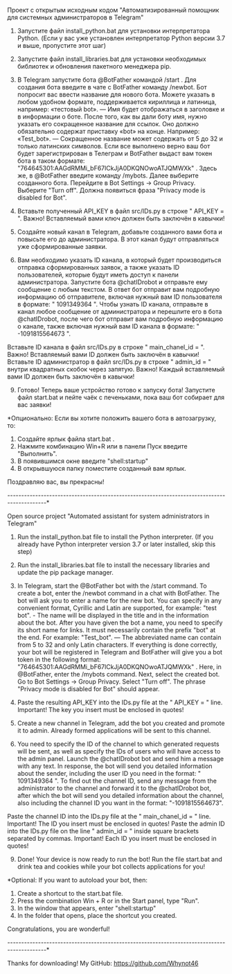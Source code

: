 Проект с открытым исходным кодом "Автоматизированный помощник для системных администраторов в Telegram"

1) Запустите файл install_python.bat для установки интерпретатора Python.
(Если у вас уже установлен интерпретатор Python версии 3.7 и выше, пропустите этот шаг)

2) Запустите файл install_libraries.bat для установки необходимых библиотек и обновления пакетного менеджера pip.

3) В Telegram запустите бота @BotFather командой /start . Для создания бота введите в чате с BotFather команду /newbot.
Бот попросит вас ввести название для нового бота. Можете указать в любом удобном формате, поддерживается кириллица и латиница, например: «тестовый bot». — Имя будет отображаться в заголовке и в информации о боте.
После того, как вы дали боту имя, нужно указать его сокращенное название для ссылок. Оно должно обязательно содержат приставку «bot» на конце. Например: «Test_bot». — Сокращенное название может содержать от 5 до 32 и только латинских символов.
Если все выполнено верно ваш бот будет зарегистрирован в Телеграм и BotFather выдаст вам токен бота в таком формате: "764645301:AAGdRMMi_bF67lCkJjA0DKQNOwoATJQMWXk" .
Здесь же, в @BotFather введите команду /mybots. Далее выберите созданного бота. Перейдите в Bot Settings → Group Privacy. Выберите "Turn off". Должна появиться фраза "Privacy mode is disabled for Bot".

4) Вставьте полученный API_KEY в файл src/IDs.py в строке " API_KEY = ". Важно! Вставляемый вами ключ должен быть заключён в кавычки!

5) Создайте новый канал в Telegram, добавьте созданного вами бота и повысьте его до администратора. В этот канал будут отправляться уже сформированные заявки.

6) Вам необходимо указать ID канала, в который будет производиться отправка сформированных заявок, а также указать ID пользователей, которые будут иметь доступ к панели администратора.
Запустите бота @chatIDrobot и отправьте ему сообщение с любым текстом. В ответ бот отправит вам подробную информацию об отправителе, включая нужный вам ID пользователя в формате: " 1091349364 ".
Чтобы узнать ID канала, отправьте в канал любое сообщение от администратора и перешлите его в бота @chatIDrobot, после чего бот отправит вам подробную информацию о канале, 
также включая нужный вам ID канала в формате: " -1091815564673 ".

Вставьте ID канала в файл src/IDs.py в строке " main_chanel_id = ". Важно! Вставляемый вами ID должен быть заключён в кавычки!
Вставьте ID администратор в файл src/IDs.py в строке " admin_id = " внутри квадратных скобок через запятую. Важно! Каждый вставляемый вами ID должен быть заключён в кавычки!

9) Готово! Теперь ваше устройство готово к запуску бота! Запустите файл start.bat и пейте чаёк с печеньками, пока ваш бот собирает для вас заявки!


*Опционально: Если вы хотите положить вашего бота в автозагрузку, то: 
1) Создайте ярлык файла start.bat .
2) Нажмите комбинацию Win+R или в панели Пуск введите "Выполнить".
3) В появившимся окне введите "shell:startup"
4) В открывшуюся папку поместите созданный вам ярлык.

Поздравляю вас, вы прекрасны!

*-*-*-*-*-*-*-*-*-*-*-*-*-*-*-*-*-*-*-*-*-*-*-*-*-*-*-*-*-*-*-*-*-*-*-*-*-*-*-*-*-*-*-*-*-*-*-*-*-*-*-*-*-*-*-*-*-*-*-*-*-*-*-*-*-*-*-*-*-*-*-*-*-*-*-*-*-*-*-*-*-*-*-*-*-*-*-*-*-*-*-*-*

Open source project "Automated assistant for system administrators in Telegram"

1) Run the install_python.bat file to install the Python interpreter.
(If you already have Python interpreter version 3.7 or later installed, skip this step)

2) Run the install_libraries.bat file to install the necessary libraries and update the pip package manager.

3) In Telegram, start the @BotFather bot with the /start command. To create a bot, enter the /newbot command in a chat with BotFather.
The bot will ask you to enter a name for the new bot. You can specify in any convenient format, Cyrillic and Latin are supported, for example: "test bot". - The name will be displayed in the title and in the information about the bot.
After you have given the bot a name, you need to specify its short name for links. It must necessarily contain the prefix "bot" at the end. For example: "Test_bot". — The abbreviated name can contain from 5 to 32 and only Latin characters.
If everything is done correctly, your bot will be registered in Telegram and BotFather will give you a bot token in the following format: "764645301:AAGdRMMi_bF67lCkJjA0DKQNOwoATJQMWXk" .
Here, in @BotFather, enter the /mybots command. Next, select the created bot. Go to Bot Settings → Group Privacy. Select "Turn off". The phrase "Privacy mode is disabled for Bot" should appear.

4) Paste the resulting API_KEY into the IDs.py file at the " API_KEY = " line. Important! The key you insert must be enclosed in quotes!

5) Create a new channel in Telegram, add the bot you created and promote it to admin. Already formed applications will be sent to this channel.

6) You need to specify the ID of the channel to which generated requests will be sent, as well as specify the IDs of users who will have access to the admin panel.
Launch the @chatIDrobot bot and send him a message with any text. In response, the bot will send you detailed information about the sender, including the user ID you need in the format: " 1091349364 ".
To find out the channel ID, send any message from the administrator to the channel and forward it to the @chatIDrobot bot, after which the bot will send you detailed information about the channel,
also including the channel ID you want in the format: "-1091815564673".

Paste the channel ID into the IDs.py file at the " main_chanel_id = " line. Important! The ID you insert must be enclosed in quotes!
Paste the admin ID into the IDs.py file on the line " admin_id = " inside square brackets separated by commas. Important! Each ID you insert must be enclosed in quotes!

9) Done! Your device is now ready to run the bot! Run the file start.bat and drink tea and cookies while your bot collects applications for you!


*Optional: If you want to autoload your bot, then:
1) Create a shortcut to the start.bat file.
2) Press the combination Win + R or in the Start panel, type "Run".
3) In the window that appears, enter "shell:startup"
4) In the folder that opens, place the shortcut you created.

Congratulations, you are wonderful!

*-*-*-*-*-*-*-*-*-*-*-*-*-*-*-*-*-*-*-*-*-*-*-*-*-*-*-*-*-*-*-*-*-*-*-*-*-*-*-*-*-*-*-*-*-*-*-*-*-*-*-*-*-*-*-*-*-*-*-*-*-*-*-*-*-*-*-*-*-*-*-*-*-*-*-*-*-*-*-*-*-*-*-*-*-*-*-*-*-*-*-*-*

Thanks for downloading!
My GitHub: https://github.com/Whynot46
